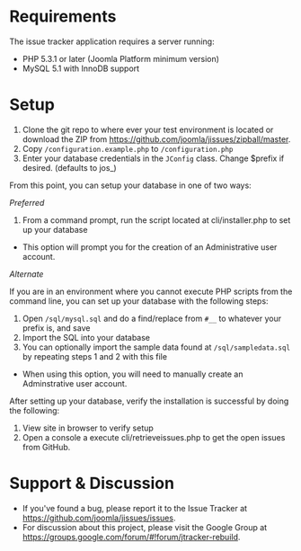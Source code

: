 Requirements
===============
The issue tracker application requires a server running:
- PHP 5.3.1 or later (Joomla Platform minimum version)
- MySQL 5.1 with InnoDB support

Setup
===============
1. Clone the git repo to where ever your test environment is located or download the ZIP from https://github.com/joomla/jissues/zipball/master.
2. Copy `/configuration.example.php` to `/configuration.php`
3. Enter your database credentials in the `JConfig` class. Change $prefix if desired. (defaults to jos_)

From this point, you can setup your database in one of two ways:

*Preferred*

1. From a command prompt, run the script located at cli/installer.php to set up your database

- This option will prompt you for the creation of an Administrative user account.

*Alternate*

If you are in an environment where you cannot execute PHP scripts from the command line, you can set up your database with the following steps:

1. Open `/sql/mysql.sql` and do a find/replace from `#__` to whatever your prefix is, and save
2. Import the SQL into your database
3. You can optionally import the sample data found at `/sql/sampledata.sql` by repeating steps 1 and 2 with this file

- When using this option, you will need to manually create an Adminstrative user account.

After setting up your database, verify the installation is successful by doing the following:

1. View site in browser to verify setup
2. Open a console a execute cli/retrieveissues.php to get the open issues from GitHub.

Support & Discussion
===============
* If you've found a bug, please report it to the Issue Tracker at https://github.com/joomla/jissues/issues.
* For discussion about this project, please visit the Google Group at https://groups.google.com/forum/#!forum/jtracker-rebuild.
